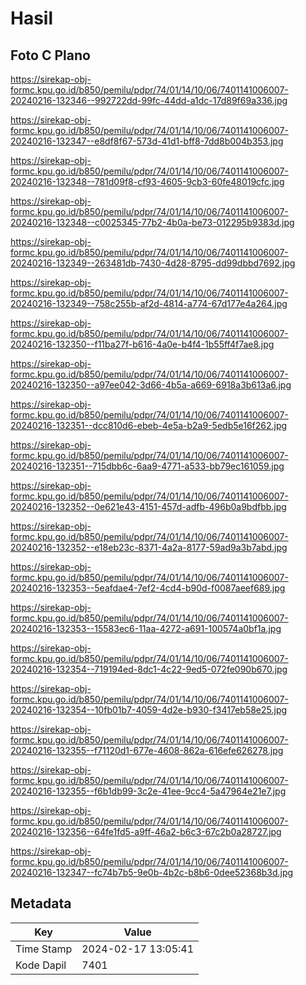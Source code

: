 # Hasil

## Foto C Plano

https://sirekap-obj-formc.kpu.go.id/b850/pemilu/pdpr/74/01/14/10/06/7401141006007-20240216-132346--992722dd-99fc-44dd-a1dc-17d89f69a336.jpg

https://sirekap-obj-formc.kpu.go.id/b850/pemilu/pdpr/74/01/14/10/06/7401141006007-20240216-132347--e8df8f67-573d-41d1-bff8-7dd8b004b353.jpg

https://sirekap-obj-formc.kpu.go.id/b850/pemilu/pdpr/74/01/14/10/06/7401141006007-20240216-132348--781d09f8-cf93-4605-9cb3-60fe48019cfc.jpg

https://sirekap-obj-formc.kpu.go.id/b850/pemilu/pdpr/74/01/14/10/06/7401141006007-20240216-132348--c0025345-77b2-4b0a-be73-012295b9383d.jpg

https://sirekap-obj-formc.kpu.go.id/b850/pemilu/pdpr/74/01/14/10/06/7401141006007-20240216-132349--263481db-7430-4d28-8795-dd99dbbd7692.jpg

https://sirekap-obj-formc.kpu.go.id/b850/pemilu/pdpr/74/01/14/10/06/7401141006007-20240216-132349--758c255b-af2d-4814-a774-67d177e4a264.jpg

https://sirekap-obj-formc.kpu.go.id/b850/pemilu/pdpr/74/01/14/10/06/7401141006007-20240216-132350--f11ba27f-b616-4a0e-b4f4-1b55ff4f7ae8.jpg

https://sirekap-obj-formc.kpu.go.id/b850/pemilu/pdpr/74/01/14/10/06/7401141006007-20240216-132350--a97ee042-3d66-4b5a-a669-6918a3b613a6.jpg

https://sirekap-obj-formc.kpu.go.id/b850/pemilu/pdpr/74/01/14/10/06/7401141006007-20240216-132351--dcc810d6-ebeb-4e5a-b2a9-5edb5e16f262.jpg

https://sirekap-obj-formc.kpu.go.id/b850/pemilu/pdpr/74/01/14/10/06/7401141006007-20240216-132351--715dbb6c-6aa9-4771-a533-bb79ec161059.jpg

https://sirekap-obj-formc.kpu.go.id/b850/pemilu/pdpr/74/01/14/10/06/7401141006007-20240216-132352--0e621e43-4151-457d-adfb-496b0a9bdfbb.jpg

https://sirekap-obj-formc.kpu.go.id/b850/pemilu/pdpr/74/01/14/10/06/7401141006007-20240216-132352--e18eb23c-8371-4a2a-8177-59ad9a3b7abd.jpg

https://sirekap-obj-formc.kpu.go.id/b850/pemilu/pdpr/74/01/14/10/06/7401141006007-20240216-132353--5eafdae4-7ef2-4cd4-b90d-f0087aeef689.jpg

https://sirekap-obj-formc.kpu.go.id/b850/pemilu/pdpr/74/01/14/10/06/7401141006007-20240216-132353--15583ec6-11aa-4272-a691-100574a0bf1a.jpg

https://sirekap-obj-formc.kpu.go.id/b850/pemilu/pdpr/74/01/14/10/06/7401141006007-20240216-132354--719194ed-8dc1-4c22-9ed5-072fe090b670.jpg

https://sirekap-obj-formc.kpu.go.id/b850/pemilu/pdpr/74/01/14/10/06/7401141006007-20240216-132354--10fb01b7-4059-4d2e-b930-f3417eb58e25.jpg

https://sirekap-obj-formc.kpu.go.id/b850/pemilu/pdpr/74/01/14/10/06/7401141006007-20240216-132355--f71120d1-677e-4608-862a-616efe626278.jpg

https://sirekap-obj-formc.kpu.go.id/b850/pemilu/pdpr/74/01/14/10/06/7401141006007-20240216-132355--f6b1db99-3c2e-41ee-9cc4-5a47964e21e7.jpg

https://sirekap-obj-formc.kpu.go.id/b850/pemilu/pdpr/74/01/14/10/06/7401141006007-20240216-132356--64fe1fd5-a9ff-46a2-b6c3-67c2b0a28727.jpg

https://sirekap-obj-formc.kpu.go.id/b850/pemilu/pdpr/74/01/14/10/06/7401141006007-20240216-132347--fc74b7b5-9e0b-4b2c-b8b6-0dee52368b3d.jpg


## Metadata

| Key        | Value               |
| ---------- | ------------------- |
| Time Stamp | 2024-02-17 13:05:41 |
| Kode Dapil | 7401                |



